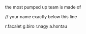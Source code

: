 
the most pumped up team is made of

// your name exactly below this line

r.facalet
g.biro
r.nagy
a.hontau
